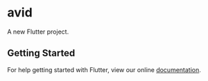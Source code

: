 # avid

A new Flutter project.

## Getting Started

For help getting started with Flutter, view our online
[documentation](https://flutter.io/).
